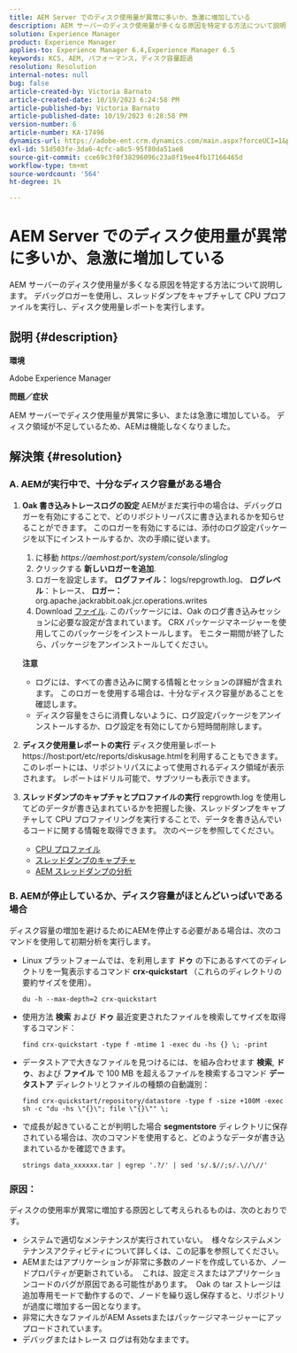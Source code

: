 ```yaml
---
title: AEM Server でのディスク使用量が異常に多いか、急激に増加している
description: AEM サーバーのディスク使用量が多くなる原因を特定する方法について説明します。
solution: Experience Manager
product: Experience Manager
applies-to: Experience Manager 6.4,Experience Manager 6.5
keywords: KCS, AEM, パフォーマンス，ディスク容量超過
resolution: Resolution
internal-notes: null
bug: false
article-created-by: Victoria Barnato
article-created-date: 10/19/2023 6:24:58 PM
article-published-by: Victoria Barnato
article-published-date: 10/19/2023 6:28:58 PM
version-number: 6
article-number: KA-17496
dynamics-url: https://adobe-ent.crm.dynamics.com/main.aspx?forceUCI=1&pagetype=entityrecord&etn=knowledgearticle&id=dd6b2ec9-ac6e-ee11-8df0-6045bd006793
exl-id: 51d503fe-3da6-4cfc-a8c5-95f80da51ae8
source-git-commit: cce69c3f0f38296096c23a8f19ee4fb17166465d
workflow-type: tm+mt
source-wordcount: '564'
ht-degree: 1%

---
```


# AEM Server でのディスク使用量が異常に多いか、急激に増加している


AEM サーバーのディスク使用量が多くなる原因を特定する方法について説明します。 デバッグロガーを使用し、スレッドダンプをキャプチャして CPU プロファイルを実行し、ディスク使用量レポートを実行します。

## 説明 {#description}


<b>環境</b>

Adobe Experience Manager

<b>問題／症状</b>

AEM サーバーでディスク使用量が異常に多い、または急激に増加している。 ディスク領域が不足しているため、AEMは機能しなくなりました。




## 解決策 {#resolution}


### <b>A. AEMが実行中で、十分なディスク容量がある場合</b>

1. <b>Oak 書き込みトレースログの設定</b>    AEMがまだ実行中の場合は、デバッグロガーを有効にすることで、どのリポジトリーパスに書き込まれるかを知らせることができます。 このロガーを有効にするには、添付のログ設定パッケージを以下にインストールするか、次の手順に従います。

   1. に移動 *https://aemhost:port/system/console/slinglog*
   2. クリックする <b>新しいロガーを追加</b>.
   3. ロガーを設定します。 <b>ログファイル：</b> logs/repgrowth.log、 <b>ログレベル</b>：トレース、 <b>ロガー：</b> org.apache.jackrabbit.oak.jcr.operations.writes
   4. Download [ファイル](https://helpx.adobe.com/content/dam/help/en/experience-manager/kb/analyze-unusual-repository-growth/jcr:content/main-pars/download/log_repository_growth-1.zip).        このパッケージには、Oak のログ書き込みセッションに必要な設定が含まれています。 CRX パッケージマネージャーを使用してこのパッケージをインストールします。 モニター期間が終了したら、パッケージをアンインストールしてください。

   <b>注意</b>

   - ログには、すべての書き込みに関する情報とセッションの詳細が含まれます。 このロガーを使用する場合は、十分なディスク容量があることを確認します。
   - ディスク容量をさらに消費しないように、ログ設定パッケージをアンインストールするか、ログ設定を有効にしてから短時間削除します。
2. <b>ディスク使用量レポートの実行</b>    ディスク使用量レポート https://host:port/etc/reports/diskusage.htmlを利用することもできます。 このレポートには、リポジトリパスによって使用されるディスク領域が表示されます。 レポートはドリル可能で、サブツリーも表示できます。
3. <b>スレッドダンプのキャプチャとプロファイルの実行</b>    repgrowth.log を使用してどのデータが書き込まれているかを把握した後、スレッドダンプをキャプチャして CPU プロファイリングを実行することで、データを書き込んでいるコードに関する情報を取得できます。 次のページを参照してください。

   - [CPU プロファイル](https://experienceleague.adobe.com/docs/experience-cloud-kcs/kbarticles/KA-17499.html?lang=en)
   - [スレッドダンプのキャプチャ](https://experienceleague.adobe.com/docs/experience-cloud-kcs/kbarticles/KA-17452.html?lang=en)
   - [AEM スレッドダンプの分析](https://experienceleague.adobe.com/docs/experience-cloud-kcs/kbarticles/KA-16458.html?lang=en)


### <b>B. AEMが停止しているか、ディスク容量がほとんどいっぱいである場合</b>

ディスク容量の増加を避けるためにAEMを停止する必要がある場合は、次のコマンドを使用して初期分析を実行します。

- Linux プラットフォームでは、を利用します <b>ドゥ</b> の下にあるすべてのディレクトリを一覧表示するコマンド <b>crx-quickstart</b> （これらのディレクトリの要約サイズを使用）。<br>

  ```
  du -h --max-depth=2 crx-quickstart
  ```


- 使用方法 <b>検索</b> および <b>ドゥ</b> 最近変更されたファイルを検索してサイズを取得するコマンド：<br>

  ```
  find crx-quickstart -type f -mtime 1 -exec du -hs {} \; -print
  ```


- データストアで大きなファイルを見つけるには、を組み合わせます <b>検索</b>, <b>ドゥ</b>、および <b>ファイル</b> で 100 MB を超えるファイルを検索するコマンド <b>データストア</b> ディレクトリとファイルの種類の自動識別：<br>

  ```
  find crx-quickstart/repository/datastore -type f -size +100M -exec sh -c "du -hs \"{}\"; file \"{}\"" \;
  ```


- で成長が起きていることが判明した場合 <b>segmentstore</b> ディレクトリに保存されている場合は、次のコマンドを使用すると、どのようなデータが書き込まれているかを確認できます。<br>

  ```
  strings data_xxxxxx.tar | egrep '.?/' | sed 's/.$//;s/.\//\//'
  ```


### <b>原因</b>：

ディスクの使用率が異常に増加する原因として考えられるものは、次のとおりです。

- システムで適切なメンテナンスが実行されていない。  様々なシステムメンテナンスアクティビティについて詳しくは、この記事を参照してください。
- AEMまたはアプリケーションが非常に多数のノードを作成しているか、ノードプロパティが更新されている。  これは、設定ミスまたはアプリケーションコードのバグが原因である可能性があります。  Oak の tar ストレージは追加専用モードで動作するので、ノードを繰り返し保存すると、リポジトリが過度に増加する一因となります。
- 非常に大きなファイルがAEM Assetsまたはパッケージマネージャーにアップロードされています。
- デバッグまたはトレース ログは有効なままです。

